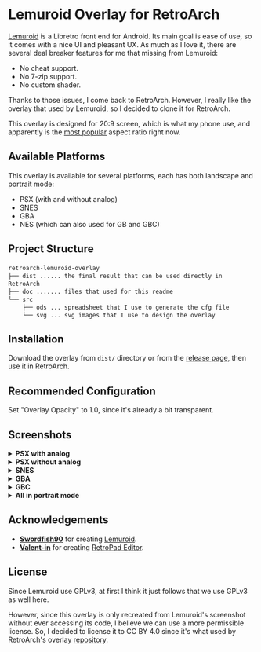 # Lemuroid Overlay for RetroArch

[Lemuroid](https://github.com/Swordfish90/Lemuroid) is a Libretro front end for Android. Its main goal is ease of use, so it comes with a nice UI and pleasant UX. As much as I love it, there are several deal breaker features for me that missing from Lemuroid:

- No cheat support.
- No 7-zip support.
- No custom shader.

Thanks to those issues, I come back to RetroArch. However, I really like the overlay that used by Lemuroid, so I decided to clone it for RetroArch.

This overlay is designed for 20:9 screen, which is what my phone use, and apparently is the [most popular](https://gs.statcounter.com/screen-resolution-stats/mobile/worldwide) aspect ratio right now.

## Available Platforms

This overlay is available for several platforms, each has both landscape and portrait mode:

- PSX (with and without analog)
- SNES
- GBA
- NES (which can also used for GB and GBC)

## Project Structure

```
retroarch-lemuroid-overlay
├── dist ...... the final result that can be used directly in RetroArch
├── doc	....... files that used for this readme
└── src
    ├── ods ... spreadsheet that I use to generate the cfg file
    └── svg ... svg images that I use to design the overlay
```

## Installation

Download the overlay from `dist/` directory or from the [release page](https://github.com/RadhiFadlillah/retroarch-lemuroid-overlay/releases/), then use it in RetroArch.

## Recommended Configuration

Set "Overlay Opacity" to 1.0, since it's already a bit transparent.

## Screenshots

<details>
	<summary><b>PSX with analog</b></summary><br/>
	<img src="/doc/psx-analog-landscape.jpg" alt="Screenshot of PSX with analog in landscape mode"/>
</details>

<details>
	<summary><b>PSX without analog</b></summary><br/>
	<img src="/doc/psx-landscape.jpg" alt="Screenshot of PSX in landscape mode"/>
</details>

<details>
	<summary><b>SNES</b></summary><br/>
	<img src="/doc/snes-landscape.jpg" alt="Screenshot of SNES in landscape mode"/>
</details>

<details>
	<summary><b>GBA</b></summary><br/>
	<img src="/doc/gba-landscape.jpg" alt="Screenshot of GBA in landscape mode"/>
</details>

<details>
	<summary><b>GBC</b></summary><br/>
	<img src="/doc/gbc-landscape.jpg" alt="Screenshot of GBC in landscape mode"/>
</details>

<details>
	<summary><b>All in portrait mode</b></summary><br/>
	<img src="/doc/all-portrait.jpg" alt="Screenshot of all platform in portrait mode"/>
</details>

## Acknowledgements

- [**Swordfish90**](https://github.com/Swordfish90) for creating [Lemuroid](https://github.com/Swordfish90/Lemuroid).
- [**Valent-in**](https://github.com/Valent-in) for creating [RetroPad Editor](https://github.com/Valent-in/retropad-editor).

## License

Since Lemuroid use GPLv3, at first I think it just follows that we use GPLv3 as well here.

However, since this overlay is only recreated from Lemuroid's screenshot without ever accessing its code, I believe we can use a more permissible license. So, I decided to license it to CC BY 4.0 since it's what used by RetroArch's overlay [repository](https://github.com/libretro/common-overlays).
